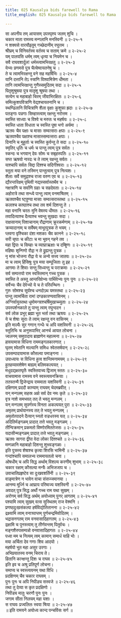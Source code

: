 ```yaml
---
title: 025 Kausalya bids farewell to Rama
title_english: 025 Kausalya bids farewell to Rama

---
```

सा अपनीय तम् आयासम् उपस्पृश्य जलम् शुचि ।  
चकार माता रामस्य मन्गलानि मनस्विनी ॥ २-२५-१  
न शक्यसे वारयौइतुम् गच्छेदानीम् रघुत्तम ।  
श्रीघ्रम् च विनिवर्तस्व वर्तस्व च सताम् क्रमे ॥ २-२५-२  
यम् पालयसि धर्मम् त्वम् धृत्या च नियमेन च ।  
सवै राघवशार्दुल! धर्मस्त्वामभिरक्षतु ॥ २-२५-३  
येभ्यः प्रणमसे पुत्र चैत्येष्वायतनेषु च ।  
ते च त्वामभिरक्षन्तु वने सह महर्षिभिः ॥ २-२५-४  
यानि दत्तानि तेऽ स्त्राणि विश्वामित्रेण धीमता ।  
तानि त्वामभिरक्षन्तु गुणैस्समुदितम् सदा ॥ २-२५-५  
पितृशुश्रुषया पुत्र मातृशु श्रूषया तथा ।  
सत्येन च महाबाहो चिरम् जीवाभिरक्षितः ॥ २-२५-६  
समित्कुशपवित्राणि वेद्यश्चायतनानि च ।  
स्थण्ढिलानि विचित्राणि शैला वृक्षाः कुशुफा ह्रदाः ॥ २-२५-७  
पतङ्गाः पन्नगाः सिम्हास्त्वाम् रक्षन्तु नरोत्तम ।  
स्वस्ति साध्याः च विश्वे च मरुतः च महर्षयः ॥ २-२५-८  
स्वस्ति धाता विधाता च स्वस्ति पूषा भगो अर्यमा ।  
ऋतवः चैव पक्षाः च मासाः सम्वत्सराः क्षपाः ॥ २-२५-९  
ऋतवश्चैव पक्षाश्च मासास्सम्वत्सराः क्षपाः ।  
दिनानि च मुहूर्ताः च स्वस्ति कुर्वन्तु ते सदा ॥ २-२५-१०  
स्मृतिर् धृतिः च धर्मः च पान्तु त्वाम् पुत्र सर्वतः ।  
स्कन्दः च भगवान् देवः सोमः च सबृहस्पतिः ॥ २-२५-११  
सप्त ऋषयो नारदः च ते त्वाम् रक्षन्तु सर्वतः ।  
याश्चापि सर्वतः सिद्दा दिश्श्च सदिगीश्वराः ॥ २-२५-१२  
स्तुता मया वने तस्मिन् पान्तुत्वाम् पुत्र नित्यशः ।  
शैलाः सर्वे समुद्राश्च राजा वरुण एव च ॥ २-२५-१३  
द्यौरन्तरिक्षम् पृथिवी नद्यस्सर्वास्तथैव च ।  
नक्षत्राणि च सर्वाणि ग्रहाः च सहदेवताः ॥ २-२५-१४  
अहोरात्रे तथा सन्ध्ये पान्तु त्वाम् वनमाश्रितम् ।  
ऋतवश्चैव ष्ट्पुण्या मासाः सम्वत्सरास्तथा ॥ २-२५-१५  
कलाश्च काष्ठाश्च तथा तव शर्म दिशन्तु ते ।  
महा वनानि चरतः मुनि वेषस्य धीमतः ॥ २-२५-१६  
तवादित्याश्च दैत्याश्च भवन्तु सुखदाः सदा ।  
राक्षसानाम् पिशाचानाम् रौद्राणाम् क्रूरकर्मणाम् ॥ २-२५-१७  
क्रव्यादानाम् च सर्वेषम् माभूत्पुत्रक ते भयम् ।  
प्लवगा वृश्चिका दंशा मशकाः चैव कानने ॥ २-२५-१८  
सरी सृपाः च कीटाः च मा भूवन् गहने तव ।  
महा द्विपाः च सिम्हाः च व्याघ्राऋक्षाः च दम्ष्ट्रिणः ॥ २-२५-१९  
महिषाः शृन्गिणो रौद्रा न ते द्रुह्यन्तु पुत्रक ।  
नृ मांस भोजना रौद्रा ये च अन्ये सत्त्व जातयः ॥ २-२५-२०  
मा च त्वाम् हिंसिषुः पुत्र मया सम्पूजिताः तु इह ।  
आगमाः ते शिवाः सन्तु सिध्यन्तु च पराक्रमाः ॥ २-२५-२१  
सर्व सम्पत्तयो राम स्वस्तिमान् गच्च पुत्रक ।  
स्वस्ति ते अस्तु आन्तरिक्षेभ्यः पार्थिवेभ्यः पुनः पुनः ॥ २-२५-२२  
सर्वेभ्यः चैव देवेभ्यो ये च ते परिपन्थिनः ।  
गुरुः सोमश्च सूर्यश्च धनदोऽथ यमस्तथा ॥ २-२५-२३  
पान्तु त्वामर्चिता राम! दण्डकारण्यवासिनम् ।  
अग्निर्वायुस्तथा धूमोमन्त्राश्चर्षिमुखाच्च्युताः ॥ २-२५-२४  
उपस्पर्शनकाले तु पान्तु त्वाम् रघुन्ददन ।  
सर्व लोक प्रभुर् ब्रह्मा भूत भर्ता तथा ऋषयः ॥ २-२५-२५  
ये च शेषाः सुराः ते त्वाम् रक्षन्तु वन वासिनम् ।  
इति माल्यैः सुर गणान् गन्धैः च अपि यशस्विनी ॥ २-२५-२६  
स्तुतिभिः च अनुरूपाभिर् आनर्च आयत लोचना ।  
ज्वलनम् समुपादाय ब्राह्मणेन महात्मना ॥ २-२५-२७  
हावयामास विधिना राममङ्गलकारणात् ।  
घृतम् श्वेतानि माल्यानि समिधः श्वेतसर्षपान् ॥ २-२५-२८  
उपसम्पादयामास कौसल्या पमाङ्गना ।  
उपाध्यायः स विधिना हुत्व शान्तिमनामयम् ॥ २-२५-२९  
हुतहव्यावशेषेण बाह्यम् बलिमकल्पयत् ।  
मधुदद्यक्षतघृतैः स्वस्तिवाच्य द्विजाम् स्ततः ॥ २-२५-३०  
वाचयामास रामस्य वने स्वस्त्ययनक्रियाः ।  
ततस्तन्मै द्विजेन्द्राय राममाता यशस्विनी ॥ २-२५-३१  
दक्षिणाम् प्रददौ काम्याम् राघवम् चेदमब्रवीत् ।  
यन् मन्गलम् सहस्र अक्षे सर्व देव नमः कृते ॥ २-२५-३२  
वृत्र नाशे समभवत् तत् ते भवतु मन्गलम् ।  
यन् मन्गलम् सुपर्णस्य विनता अकल्पयत् पुरा ॥ २-२५-३३  
अमृतम् प्रार्थयानस्य तत् ते भवतु मन्गलम् ।  
अमृतोत्पादने दैत्यान् घ्नतो वज्रधरस्य यत् ॥ २-२५-३४  
अदितिर्मङ्गळम् प्रादात् तत्ते भवतु मङ्गळम् ।  
तीन्विक्रमान् प्रकमतो विष्णोरमिततेजसः ॥ २-२५-३५  
यदासीन्मङ्गळम् प्रादात् तत्ते भवतु मङ्गळम् ।  
ऋतवः सागरा द्वीपा वेदा लोका दिश्श्चते ॥ २-२५-३६  
मम्गळानि महाबाहो दिशन्तु शुभवङ्गळाः ।  
इति पुत्रस्य शेषाश्च कृत्वा शिरसि भामिनी ॥ २-२५-३७  
गन्दांश्चापि समालभ्य राममायतलो चना ।  
ओषधीम् च अपि सिद्ध अर्थाम् विशल्य करणीम् शुभाम् ॥ २-२५-३८  
चकार रक्षाम् कौसल्या मन्त्रैः अभिजजाप च ।  
उवाचातिप्रहृष्टेव सा दुःखवशर्तिनी ॥ २-२५-३९  
वाङ्मात्रेण न भावेन वाचा संसज्जमानया ।  
आनम्य मूर्ध्नि च आघ्राय परिष्वज्य यशस्विनी ॥ २-२५-४०  
अवदत् पुत्र सिद्ध अर्थो गच्च राम यथा सुखम् ।  
अरोगम् सर्व सिद्ध अर्थम् अयोध्याम् पुनर् आगतम् ॥ २-२५-४१  
पश्यामि त्वाम् सुखम् वत्स सुस्थितम् राज वेश्मनि ।  
प्रणष्ठदुःखसंकल्पा हर्षविद्योतितानना ॥ २-२५-४२  
द्रक्ष्यामि त्वाम् वनात्र्पाप्तम् पूर्णचन्द्रमिवोदितम् ।  
भद्रासनगतम् राम वनवासादिहागतम् ॥ २-२५-४३  
द्रक्षामि च पुनस्त्वाम् तु तीर्णवन्तम् पितुर्वचः ।  
मङ्गशैरुपसम्पन्नो वनवासादिहागतः ॥ २-२५-४४  
पध्वा मम च नित्यम् त्वम् कामान् सम्वर्ध याहि भोः ।  
मया अर्चिता देव गणाः शिव आदयो ।  
महर्षयो भूत महा असुर उरगाः ।  
अभिप्रयातस्य वनम् चिराय ते।  
हितानि कान्क्षन्तु दिशः च राघव ॥ २-२५-४५  
इति इव च अश्रु प्रतिपूर्ण लोचना।  
समाप्य च स्वस्त्ययनम् यथा विधि ।  
प्रदक्षिणम् चैव चकार राघवम् ।  
पुनः पुनः च अपि निपीड्य सस्वजे ॥ २-२५-४६  
तथा तु देव्या स कृत प्रदक्षिणो ।  
निपीड्य मातुः चरणौ पुनः पुनः ।  
जगाम सीता निलयम् महा यशाः ।  
स राघवः प्रज्वलितः स्वया श्रिया ॥ २-२५-४७  
॥ इति रामयने अयोध्य कान्द पन्चविंसः सर्ग ॥